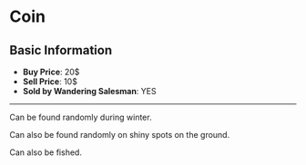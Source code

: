 # Coin

## Basic Information

- **Buy Price**: 20$
- **Sell Price**: 10$
- **Sold by Wandering Salesman**: YES

---
Can be found randomly during winter.

Can also be found randomly on shiny spots on the ground.

Can also be fished.
